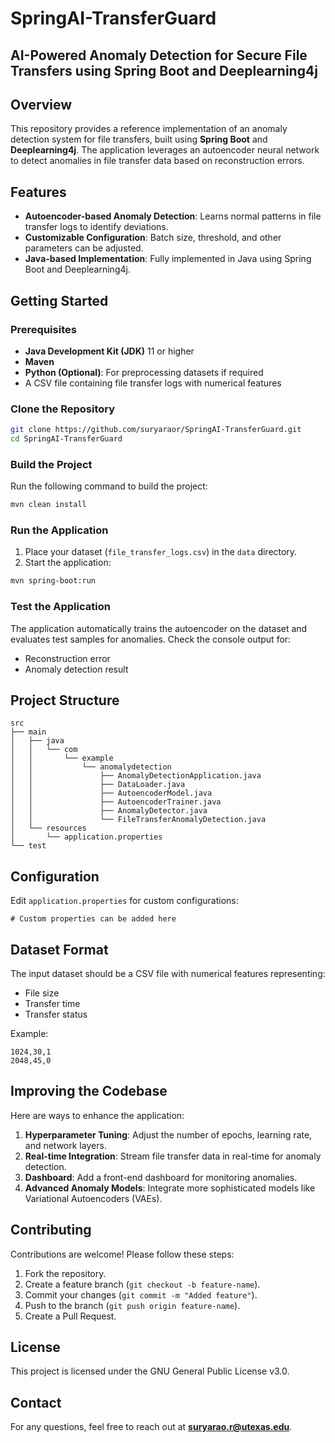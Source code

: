# SpringAI-TransferGuard

## AI-Powered Anomaly Detection for Secure File Transfers using Spring Boot and Deeplearning4j

## Overview
This repository provides a reference implementation of an anomaly detection system for file transfers, built using **Spring Boot** and **Deeplearning4j**. The application leverages an autoencoder neural network to detect anomalies in file transfer data based on reconstruction errors.

## Features
- **Autoencoder-based Anomaly Detection**: Learns normal patterns in file transfer logs to identify deviations.
- **Customizable Configuration**: Batch size, threshold, and other parameters can be adjusted.
- **Java-based Implementation**: Fully implemented in Java using Spring Boot and Deeplearning4j.

## Getting Started

### Prerequisites
- **Java Development Kit (JDK)** 11 or higher
- **Maven**
- **Python (Optional)**: For preprocessing datasets if required
- A CSV file containing file transfer logs with numerical features

### Clone the Repository
```bash
git clone https://github.com/suryaraor/SpringAI-TransferGuard.git
cd SpringAI-TransferGuard
```

### Build the Project
Run the following command to build the project:
```bash
mvn clean install
```

### Run the Application
1. Place your dataset (`file_transfer_logs.csv`) in the `data` directory.
2. Start the application:
```bash
mvn spring-boot:run
```

### Test the Application
The application automatically trains the autoencoder on the dataset and evaluates test samples for anomalies. Check the console output for:
- Reconstruction error
- Anomaly detection result

## Project Structure
```plaintext
src
├── main
│   ├── java
│   │   └── com
│   │       └── example
│   │           └── anomalydetection
│   │               ├── AnomalyDetectionApplication.java
│   │               ├── DataLoader.java
│   │               ├── AutoencoderModel.java
│   │               ├── AutoencoderTrainer.java
│   │               ├── AnomalyDetector.java
│   │               └── FileTransferAnomalyDetection.java
│   └── resources
│       └── application.properties
└── test
```

## Configuration
Edit `application.properties` for custom configurations:
```properties
# Custom properties can be added here
```

## Dataset Format
The input dataset should be a CSV file with numerical features representing:
- File size
- Transfer time
- Transfer status

Example:
```csv
1024,30,1
2048,45,0
```

## Improving the Codebase
Here are ways to enhance the application:
1. **Hyperparameter Tuning**: Adjust the number of epochs, learning rate, and network layers.
2. **Real-time Integration**: Stream file transfer data in real-time for anomaly detection.
3. **Dashboard**: Add a front-end dashboard for monitoring anomalies.
4. **Advanced Anomaly Models**: Integrate more sophisticated models like Variational Autoencoders (VAEs).

## Contributing
Contributions are welcome! Please follow these steps:
1. Fork the repository.
2. Create a feature branch (`git checkout -b feature-name`).
3. Commit your changes (`git commit -m "Added feature"`).
4. Push to the branch (`git push origin feature-name`).
5. Create a Pull Request.

## License
This project is licensed under the GNU General Public License v3.0.

## Contact
For any questions, feel free to reach out at **suryarao.r@utexas.edu**.
